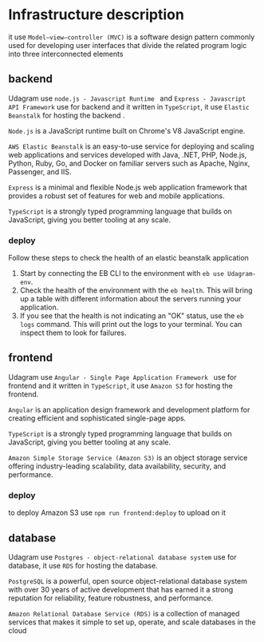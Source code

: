 # Infrastructure description

it use `Model–view–controller (MVC)` is a software design pattern commonly used for developing user interfaces that divide the related program logic into three interconnected elements

## backend

Udagram use `node.js - Javascript Runtime ` and `Express - Javascript API Framework` use for backend and it written in `TypeScript`, it use `Elastic Beanstalk` for hosting the backend .

`Node.js` is a JavaScript runtime built on Chrome's V8 JavaScript engine.

`AWS Elastic Beanstalk` is an easy-to-use service for deploying and scaling web applications and services developed with Java, .NET, PHP, Node.js, Python, Ruby, Go, and Docker on familiar servers such as Apache, Nginx, Passenger, and IIS. 

`Express` is a minimal and flexible Node.js web application framework that provides a robust set of features for web and mobile applications.

`TypeScript` is a strongly typed programming language that builds on JavaScript, giving you better tooling at any scale. 

### deploy

Follow these steps to check the health of an elastic beanstalk application

1. Start by connecting the EB CLI to the environment with `eb use Udagram-env`.
2. Check the health of the environment with the `eb health`. This will bring up a table with different information about the servers running your application.
3. If you see that the health is not indicating an "OK" status, use the `eb logs` command. This will print out the logs to your terminal. You can inspect them to look for failures.

## frontend

Udagram use `Angular - Single Page Application Framework ` use for frontend and it written in `TypeScript`, it use `Amazon S3` for hosting the frontend. 

`Angular` is an application design framework and development platform for creating efficient and sophisticated single-page apps.

`TypeScript` is a strongly typed programming language that builds on JavaScript, giving you better tooling at any scale. 

`Amazon Simple Storage Service (Amazon S3)` is an object storage service offering industry-leading scalability, data availability, security, and performance.

### deploy

to deploy Amazon S3 use `npm run frontend:deploy` to upload on it

## database

Udagram use `Postgres - object-relational database system` use for database, it use `RDS` for hosting the database. 

`PostgreSQL` is a powerful, open source object-relational database system with over 30 years of active development that has earned it a strong reputation for reliability, feature robustness, and performance.

`Amazon Relational Database Service (RDS)` is a collection of managed services that makes it simple to set up, operate, and scale databases in the cloud
